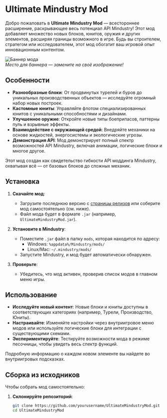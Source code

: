 # Ultimate Mindustry Mod

Добро пожаловать в **Ultimate Mindustry Mod** — всестороннее расширение, раскрывающее весь потенциал API Mindustry! Этот мод добавляет множество новых блоков, юнитов, оружия и других элементов, расширяя границы возможного в игре. Будь вы строителем, стратегом или исследователем, этот мод обогатит ваш игровой опыт инновационным контентом.

![Баннер мода](https://avatanplus.com/files/resources/original/58d024c1cfae215aed0f953b.png)  
*Место для баннера — замените на своё изображение!*

## Особенности

- **Разнообразные блоки**: От продвинутых турелей и буров до уникальных производственных объектов — исследуйте огромный набор новых построек.
- **Кастомные юниты**: Управляйте флотом специализированных юнитов с уникальными способностями и дизайнами.
- **Улучшенное оружие**: Откройте новые типы боеприпасов, паттерны пуль и взрывные эффекты.
- **Взаимодействие с окружающей средой**: Внедряйте механики на основе жидкостей, энергосистемы и экологические угрозы.
- **Демонстрация API**: Мод демонстрирует полный спектр возможностей API Mindustry, включая анимации, логические блоки и многое другое.

Этот мод создан как свидетельство гибкости API моддинга Mindustry, охватывая всё — от базовых блоков до сложных механик.

## Установка

1. **Скачайте мод**:
   - Загрузите последнюю версию с [страницы релизов](#) или соберите мод самостоятельно (см. ниже).
   - Файл мода будет в формате `.jar` (например, `UltimateMindustryMod.jar`).

2. **Установите в Mindustry**:
   - Поместите `.jar` файл в папку `mods`, которая находится по адресу:
     - Windows: `%appdata%/Mindustry/mods/`
     - Linux/Mac: `~/.mindustry/mods/`
   - Запустите Mindustry, и мод будет автоматически обнаружен.

3. **Проверьте**:
   - Убедитесь, что мод активен, проверив список модов в главном меню игры.

## Использование

- **Исследуйте новый контент**: Новые блоки и юниты доступны в соответствующих категориях (например, Турели, Производство, Юниты).
- **Настраивайте**: Изменяйте настройки через внутриигровое меню модов или используйте логические блоки для интеграции с существующими схемами.
- **Экспериментируйте**: Тестируйте возможности мода в режиме песочницы, чтобы увидеть весь спектр функций.

Подробную информацию о каждом новом элементе вы найдете во внутриигровых подсказках.

## Сборка из исходников

Чтобы собрать мод самостоятельно:

1. **Склонируйте репозиторий**:
   ```bash
   git clone https://github.com/yourusername/UltimateMindustryMod.git
   cd UltimateMindustryMod